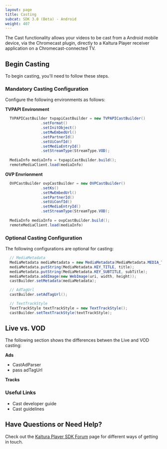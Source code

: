 ```yaml
---
layout: page
title: Casting
subcat: SDK 3.0 (Beta) - Android
weight: 407
---
```


The Cast functionality allows your videos to be cast from a Android mobile device, via the Chromecast plugin, directly to a Kaltura Player receiver application on a Chromecast-connected TV.

## Begin Casting  

To begin casting, you'll need to follow these steps.

### Mandatory Casting Configuration  

Configure the following environments as follows:

**TVPAPI Environment**

```java
  TVPAPICastBuilder tvpapiCastBuilder = new TVPAPICastBuilder()
                .setFormat()
                .setInitObject()
                .setMwEmbedUrl()
                .setPartnerId()
                .setUiConfId()
                .setMediaEntryId()
                .setStreamType(StreamType.VOD);
                
  MediaInfo mediaInfo = tvpapiCastBuilder.build();
  remoteMediaClient.load(mediaInfo)
```

**OVP Envrionment**

```java
  OVPCastBuilder ovpCastBuilder = new OVPCastBuilder()
                .setKs()
                .setMwEmbedUrl()
                .setPartnerId()
                .setUiConfId()
                .setMediaEntryId()
                .setStreamType(StreamType.VOD);
                
  MediaInfo mediaInfo = ovpCastBuilder.build();
  remoteMediaClient.load(mediaInfo)
```

### Optional Casting Configuration  

The following configurations are optional for casting:

```java
  // MediaMetadata
  MediaMetadata mediaMetadata = new MediaMetadata(MediaMetadata.MEDIA_TYPE_MOVIE);
  mediaMetadata.putString(MediaMetadata.KEY_TITLE, title);
  mediaMetadata.putString(MediaMetadata.KEY_SUBTITLE, subTitle);
  mediaMetadata.addImage(new WebImage(uri, width, height));
  castBuilder.setMetadata(mediaMetadata);

  // AdTagUrl
  castBuilder.setAdTagUrl();

  // TextTrackStyle
  TextTrackStyle textTrackStyle = new TextTrackStyle();
  castBuilder.setTextTrackStyle(textTrackStyle);

```

## Live vs. VOD    

The following section shows the differences betwen the Live and VOD casting:

**Ads**
- CastAdParser
- pass adTagUrl

**Tracks**

### Useful Links  

- Cast developer guide
- Cast guidelines


## Have Questions or Need Help?

Check out the [Kaltura Player SDK Forum](https://forum.kaltura.org/c/playkit) page for different ways of getting in touch.
